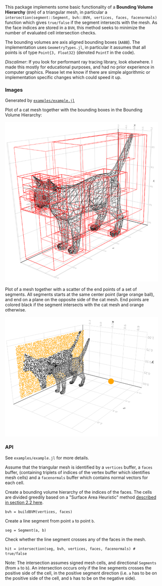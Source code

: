 

This package implements some basic functionality of a __Bounding Volume Hierarchy__ (`BVH`) of a triangular mesh, in particular a `intersection(segment::Segment, bvh::BVH, vertices, faces, facenormals)` function which gives `true/false` if the segment intersects with the mesh.
As the face indices are stored in a `BVH`, this method seeks to minimize the number of evaluated cell intersection checks.

The bounding volumes are axis aligned bounding boxes (`AABB`). The implementation uses `GeometryTypes.jl`, in particular it assumes that all points is of type `Point{3, Float32}` (denoted `PointT` in the code).

_Discalimer_: If you look for performant ray tracing library, look elsewhere. I made this mostly for educational purposes, and had no prior experience in computer graphics. Please let me know if there are simple algorithmic or implementation specific changes which could speed it up.

### Images

Generated by [`examples/example.jl`](examples/example.jl)

Plot of a cat mesh together with the bounding boxes in the Bounding Volume Hierarchy:

<img src="images/cat_bvh.png" width="600">


Plot of a mesh together with a scatter of the end points of a set of segments. All segments starts at the same center point (large orange ball), and end on a plane on the opposite side of the cat mesh. End points are colored black if the segment intersects with the cat mesh and orange otherwise.

<img src="images/cat_segment_intersection.png" width="600">

### API

See `examples/example.jl` for more details.

Assume that the triangular mesh is identified by a `vertices` buffer, a `faces` buffer,
(containing triplets of indices of the vertex buffer which identifies mesh cells) and a `facenormals` buffer which contains normal vectors for each cell.

Create a bounding volume hierarchy of the indices of the faces. The cells are divided greedily based on a "Surface Area Heuristic" method [described in section 2.2 here](http://www.sci.utah.edu/~wald/Publications/2007/ParallelBVHBuild/fastbuild.pdf).
```
bvh = buildBVM(vertices, faces)
```

Create a line segment from point `a` to point `b`.
```
seg = Segment(a, b)
```

Check whether the line segment crosses any of the faces in the mesh.
```
hit = intersection(seg, bvh, vertices, faces, facenormals) # true/false
```

Note: The intersection assumes signed mesh cells, and directional `Segments` (from `a` to `b`). An intersection occurs only if the line segments crosses the positive side of the cell, in the positive segment direction (i.e. `a` has to be on the positive side of the cell, and `b` has to be on the negative side).
